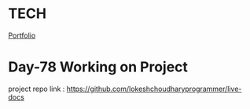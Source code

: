 # TECH
[Portfolio](https://www.lokeshdev.in/)

# Day-78 Working on Project 
project repo link : https://github.com/lokeshchoudharyprogrammer/live-docs
 
